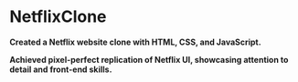 # NetflixClone

**Created a Netflix website clone with HTML, CSS, and JavaScript.**

**Achieved pixel-perfect replication of Netflix UI, showcasing attention to detail and front-end skills.**

